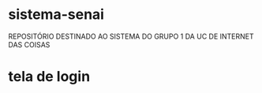 # sistema-senai
REPOSITÓRIO DESTINADO  AO SISTEMA DO GRUPO 1 DA UC DE INTERNET DAS COISAS

# tela de login
